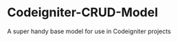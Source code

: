 Codeigniter-CRUD-Model
======================

A super handy base model for use in Codeigniter projects
